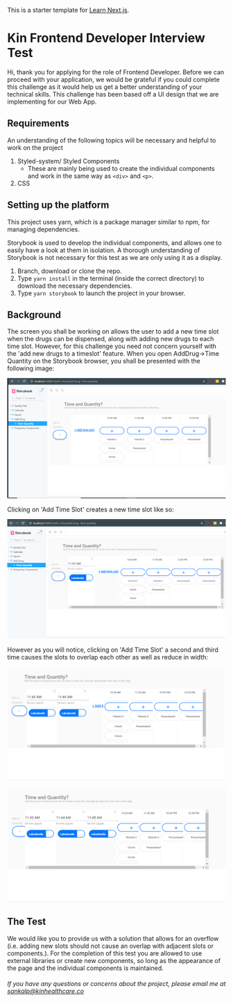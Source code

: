 This is a starter template for [Learn Next.js](https://nextjs.org/learn).

# Kin Frontend Developer Interview Test

Hi, thank you for applying for the role of Frontend Developer. Before we can proceed with your application, we would be grateful if you could complete this challenge as it would help us get a better understanding of your technical skills. This challenge has been based off a UI design that we are implementing for our Web App.

## Requirements

An understanding of the following topics will be necessary and helpful to work on the project

1. Styled-system/ Styled Components
   - These are mainly being used to create the individual components and work in the same way as `<div>` and `<p>`.
2. CSS

## Setting up the platform

This project uses yarn, which is a package manager similar to npm, for managing dependencies.

Storybook is used to develop the individual components, and allows one to easily have a look at them in isolation. A thorough understanding of Storybook is not necessary for this test as we are only using it as a display.

1. Branch, download or clone the repo.
2. Type `yarn install` in the terminal (inside the correct directory) to download the necessary dependencies.
3. Type `yarn storybook` to launch the project in your browser.

## Background

The screen you shall be working on allows the user to add a new time slot when the drugs can be dispensed, along with adding new drugs to each time slot. However, for this challenge you need not concern yourself with the 'add new drugs to a timeslot' feature. When you open AddDrug->Time Quantity on the Storybook browser, you shall be presented with the following image:

![](./images/initial_screen.PNG)

Clicking on 'Add Time Slot' creates a new time slot like so:

![](images/addtimeslot_clicked.png)

However as you will notice, clicking on 'Add Time Slot' a second and third time causes the slots to overlap each other as well as reduce in width:

![](images/addtimeslot_clicked_2.png)

![](images/addtimeslot_clicked_3.png)

## The Test

We would like you to provide us with a solution that allows for an overflow (i.e. adding new slots should not cause an overlap with adjacent slots or components.). For the completion of this test you are allowed to use external libraries or create new components, so long as the appearance of the page and the individual components is maintained.

###### If you have any questions or concerns about the project, please email me at <sankalp@kinhealthcare.co>
